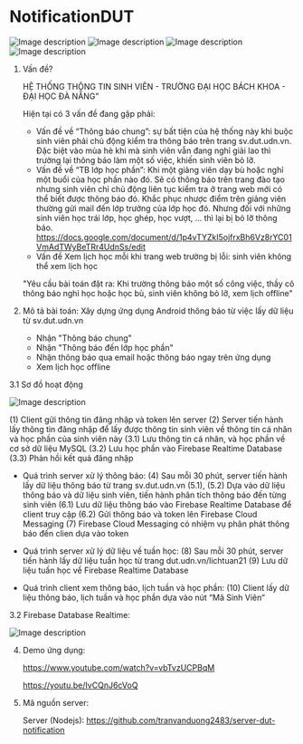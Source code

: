 # NotificationDUT


![Image description](https://github.com/tranvanduong2483/NotificationDUT/blob/master/image/1.png)
![Image description](https://github.com/tranvanduong2483/NotificationDUT/blob/master/image/2.png)
![Image description](https://github.com/tranvanduong2483/NotificationDUT/blob/master/image/3.png)
![Image description](https://github.com/tranvanduong2483/NotificationDUT/blob/master/image/4.png)



1. Vấn đề?

    HỆ THỐNG THÔNG TIN SINH VIÊN - TRƯỜNG ĐẠI HỌC BÁCH KHOA - ĐẠI HỌC ĐÀ NẴNG”

    Hiện tại có 3 vấn đề đang gặp phải:
    - Vấn đề về “Thông báo chung”: sự bất tiện của hệ thống này khi buộc sinh viên phải chủ động kiểm tra thông báo trên trang sv.dut.udn.vn. Đặc biệt vào mùa hè khi mà sinh viên vẫn đang nghỉ giải lao thì trường lại thông báo làm một số việc, khiến sinh viên bỏ lỡ.
    - Vấn đề về “TB lớp học phần”: Khi một giảng viên dạy bù hoặc nghỉ một buổi của học phần nào đó. Sẽ có thông báo trên trang đào tạo nhưng sinh viên chỉ chủ động liên tục kiểm tra ở trang web mới có thể biết được thông báo đó. Khắc phục nhược điểm trên giảng viên thường gửi mail đến lớp trưởng của lớp học đó. Nhưng đối với những sinh viên học trái lớp, học ghép, học vượt, … thì lại bị bỏ lỡ thông báo.
        https://docs.google.com/document/d/1p4vTYZkI5ojfrxBh6Vz8rYC01VmAdTWyBeTRr4UdnSs/edit
    - Vấn đề Xem lịch học mỗi khi trang web trường bị lỗi: sinh viên không thể xem lịch học

    "Yêu cầu bài toán đặt ra: Khi trường thông báo một số công việc, thầy cô thông báo nghỉ học hoặc học bù, sinh viên không bỏ lỡ, xem lịch offline"

2. Mô tả bài toán: Xây dựng ứng dụng Android thông báo từ việc lấy dữ liệu từ sv.dut.udn.vn
    - Nhận "Thông báo chung"
    - Nhận "Thông báo đến lớp học phần"
    - Nhận thông báo qua email hoặc thông báo ngay trên ứng dụng
    - Xem lịch học offline

3.1 Sơ đồ hoạt động

![Image description](https://github.com/tranvanduong2483/NotificationDUT/blob/master/image/5.png?s=50)

(1) Client gửi thông tin đăng nhập và token lên server
(2) Server tiến hành lấy thông tin đăng nhập để lấy được thông tin sinh viên về thông tin cá nhân và học phần của sinh viên này
(3.1) Lưu thông tin cá nhân, và học phần về cơ sở dữ liệu MySQL
(3.2) Lưu học phần vào Firebase Realtime Database
(3.3) Phản hồi kết quả đăng nhập

- Quá trình server xử lý thông báo:
(4) Sau mỗi 30 phút, server tiến hành lấy dữ liệu thông báo từ trang sv.dut.udn.vn
(5.1), (5.2) Dựa vào dữ liệu thông báo và dữ liệu sinh viên, tiến hành phân tích thông báo đến từng sinh viên
(6.1) Lưu dữ liệu thông báo vào Firebase Realtime Database để client truy cập
(6.2) Gửi thông báo và token lên Firebase Cloud Messaging
(7) Firebase Cloud Messaging có nhiệm vụ phân phát thông báo đến clien dựa vào token

- Quá trình server xử lý dữ liệu về tuần học:
(8) Sau mỗi 30 phút, server tiến hành lấy dữ liệu tuần học từ trang dut.udn.vn/lichtuan21
(9) Lưu dữ liệu tuần học về Firebase Realtime Database

- Quá trình client xem thông báo, lịch tuần và học phần:
(10) Client lấy dữ liệu thông báo, lịch tuần và học phần dựa vào nút “Mã Sinh Viên“

3.2 Firebase Database Realtime:

![Image description](https://github.com/tranvanduong2483/NotificationDUT/blob/master/image/6.png)

4. Demo ứng dụng:

    https://www.youtube.com/watch?v=vbTvzUCPBqM

    https://youtu.be/IvCQnJ6cVoQ

5. Mã nguồn server:

    Server (Nodejs): https://github.com/tranvanduong2483/server-dut-notification

 
